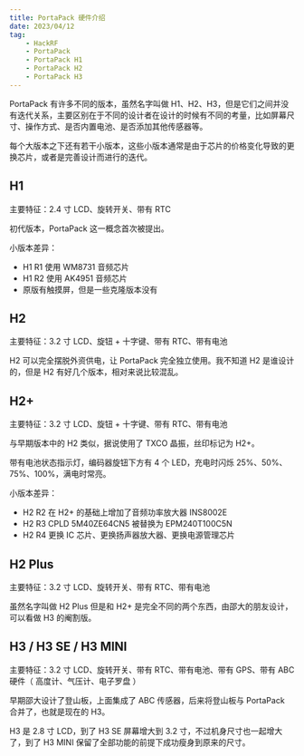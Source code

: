 ```yaml
---
title: PortaPack 硬件介绍
date: 2023/04/12
tag:
    - HackRF
    - PortaPack
    - PortaPack H1
    - PortaPack H2
    - PortaPack H3
---
```


PortaPack 有许多不同的版本，虽然名字叫做 H1、H2、H3，但是它们之间并没有迭代关系，主要区别在于不同的设计者在设计的时候有不同的考量，比如屏幕尺寸、操作方式、是否内置电池、是否添加其他传感器等。

每个大版本之下还有若干小版本，这些小版本通常是由于芯片的价格变化导致的更换芯片，或者是完善设计而进行的迭代。

## H1

<Gallery :urls="[
    '/images/hackrf/portapack-h1-front.png',
    '/images/hackrf/portapack-h1-back.png'
]" />

主要特征：2.4 寸 LCD、旋转开关、带有 RTC

初代版本，PortaPack 这一概念首次被提出。

小版本差异：
- H1 R1 使用 WM8731 音频芯片
- H1 R2 使用 AK4951 音频芯片
- 原版有触摸屏，但是一些克隆版本没有

## H2

<Gallery :urls="[
    '/images/hackrf/portapack-h2-front.png',
    '/images/hackrf/portapack-h2-back.png'
]" />

主要特征：3.2 寸 LCD、旋钮 + 十字键、带有 RTC、带有电池

H2 可以完全摆脱外资供电，让 PortaPack 完全独立使用。我不知道 H2 是谁设计的，但是 H2 有好几个版本，相对来说比较混乱。

## H2+

<Gallery :urls="['/images/hackrf/portapack-h2-R1.png']" />

主要特征：3.2 寸 LCD、旋钮 + 十字键、带有 RTC、带有电池

与早期版本中的 H2 类似，据说使用了 TXCO 晶振，丝印标记为 H2+。

带有电池状态指示灯，编码器旋钮下方有 4 个 LED，充电时闪烁 25%、50%、75%、100%，满电时常亮。

小版本差异：
- H2 R2 在 H2+ 的基础上增加了音频功率放大器 INS8002E
- H2 R3 CPLD 5M40ZE64CN5 被替换为 EPM240T100C5N
- H2 R4 更换 IC 芯片、更换扬声器放大器、更换电源管理芯片

## H2 Plus

<Gallery :urls="['/images/hackrf/portapack-h2-plus-front.png']" />

主要特征：3.2 寸 LCD、旋转开关、带有 RTC、带有电池

虽然名字叫做 H2 Plus 但是和 H2+ 是完全不同的两个东西，由邵大的朋友设计，可以看做 H3 的阉割版。

## H3 / H3 SE / H3 MINI

主要特征：3.2 寸 LCD、旋转开关、带有 RTC、带有电池、带有 GPS、带有 ABC 硬件（ 高度计、气压计、电子罗盘 ）

早期邵大设计了登山板，上面集成了 ABC 传感器，后来将登山板与 PortaPack 合并了，也就是现在的 H3。

H3 是 2.8 寸 LCD，到了 H3 SE 屏幕增大到 3.2 寸，不过机身尺寸也一起增大了，到了 H3 MINI 保留了全部功能的前提下成功瘦身到原来的尺寸。

<script setup>import Gallery from '/.vitepress/theme/Gallery.vue'</script>